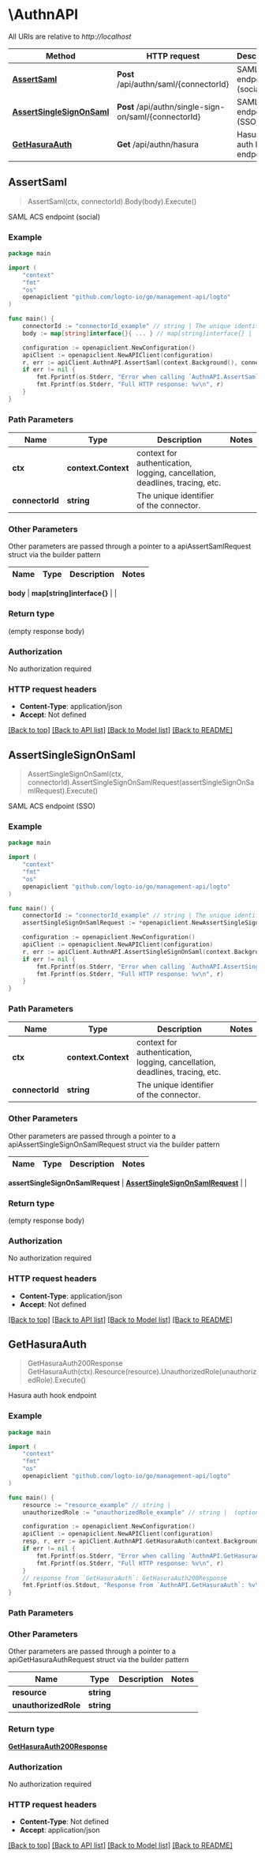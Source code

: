 # \AuthnAPI

All URIs are relative to *http://localhost*

Method | HTTP request | Description
------------- | ------------- | -------------
[**AssertSaml**](AuthnAPI.md#AssertSaml) | **Post** /api/authn/saml/{connectorId} | SAML ACS endpoint (social)
[**AssertSingleSignOnSaml**](AuthnAPI.md#AssertSingleSignOnSaml) | **Post** /api/authn/single-sign-on/saml/{connectorId} | SAML ACS endpoint (SSO)
[**GetHasuraAuth**](AuthnAPI.md#GetHasuraAuth) | **Get** /api/authn/hasura | Hasura auth hook endpoint



## AssertSaml

> AssertSaml(ctx, connectorId).Body(body).Execute()

SAML ACS endpoint (social)



### Example

```go
package main

import (
	"context"
	"fmt"
	"os"
	openapiclient "github.com/logto-io/go/management-api/logto"
)

func main() {
	connectorId := "connectorId_example" // string | The unique identifier of the connector.
	body := map[string]interface{}{ ... } // map[string]interface{} | 

	configuration := openapiclient.NewConfiguration()
	apiClient := openapiclient.NewAPIClient(configuration)
	r, err := apiClient.AuthnAPI.AssertSaml(context.Background(), connectorId).Body(body).Execute()
	if err != nil {
		fmt.Fprintf(os.Stderr, "Error when calling `AuthnAPI.AssertSaml``: %v\n", err)
		fmt.Fprintf(os.Stderr, "Full HTTP response: %v\n", r)
	}
}
```

### Path Parameters


Name | Type | Description  | Notes
------------- | ------------- | ------------- | -------------
**ctx** | **context.Context** | context for authentication, logging, cancellation, deadlines, tracing, etc.
**connectorId** | **string** | The unique identifier of the connector. | 

### Other Parameters

Other parameters are passed through a pointer to a apiAssertSamlRequest struct via the builder pattern


Name | Type | Description  | Notes
------------- | ------------- | ------------- | -------------

 **body** | **map[string]interface{}** |  | 

### Return type

 (empty response body)

### Authorization

No authorization required

### HTTP request headers

- **Content-Type**: application/json
- **Accept**: Not defined

[[Back to top]](#) [[Back to API list]](../README.md#documentation-for-api-endpoints)
[[Back to Model list]](../README.md#documentation-for-models)
[[Back to README]](../README.md)


## AssertSingleSignOnSaml

> AssertSingleSignOnSaml(ctx, connectorId).AssertSingleSignOnSamlRequest(assertSingleSignOnSamlRequest).Execute()

SAML ACS endpoint (SSO)



### Example

```go
package main

import (
	"context"
	"fmt"
	"os"
	openapiclient "github.com/logto-io/go/management-api/logto"
)

func main() {
	connectorId := "connectorId_example" // string | The unique identifier of the connector.
	assertSingleSignOnSamlRequest := *openapiclient.NewAssertSingleSignOnSamlRequest("SAMLResponse_example") // AssertSingleSignOnSamlRequest | 

	configuration := openapiclient.NewConfiguration()
	apiClient := openapiclient.NewAPIClient(configuration)
	r, err := apiClient.AuthnAPI.AssertSingleSignOnSaml(context.Background(), connectorId).AssertSingleSignOnSamlRequest(assertSingleSignOnSamlRequest).Execute()
	if err != nil {
		fmt.Fprintf(os.Stderr, "Error when calling `AuthnAPI.AssertSingleSignOnSaml``: %v\n", err)
		fmt.Fprintf(os.Stderr, "Full HTTP response: %v\n", r)
	}
}
```

### Path Parameters


Name | Type | Description  | Notes
------------- | ------------- | ------------- | -------------
**ctx** | **context.Context** | context for authentication, logging, cancellation, deadlines, tracing, etc.
**connectorId** | **string** | The unique identifier of the connector. | 

### Other Parameters

Other parameters are passed through a pointer to a apiAssertSingleSignOnSamlRequest struct via the builder pattern


Name | Type | Description  | Notes
------------- | ------------- | ------------- | -------------

 **assertSingleSignOnSamlRequest** | [**AssertSingleSignOnSamlRequest**](AssertSingleSignOnSamlRequest.md) |  | 

### Return type

 (empty response body)

### Authorization

No authorization required

### HTTP request headers

- **Content-Type**: application/json
- **Accept**: Not defined

[[Back to top]](#) [[Back to API list]](../README.md#documentation-for-api-endpoints)
[[Back to Model list]](../README.md#documentation-for-models)
[[Back to README]](../README.md)


## GetHasuraAuth

> GetHasuraAuth200Response GetHasuraAuth(ctx).Resource(resource).UnauthorizedRole(unauthorizedRole).Execute()

Hasura auth hook endpoint



### Example

```go
package main

import (
	"context"
	"fmt"
	"os"
	openapiclient "github.com/logto-io/go/management-api/logto"
)

func main() {
	resource := "resource_example" // string | 
	unauthorizedRole := "unauthorizedRole_example" // string |  (optional)

	configuration := openapiclient.NewConfiguration()
	apiClient := openapiclient.NewAPIClient(configuration)
	resp, r, err := apiClient.AuthnAPI.GetHasuraAuth(context.Background()).Resource(resource).UnauthorizedRole(unauthorizedRole).Execute()
	if err != nil {
		fmt.Fprintf(os.Stderr, "Error when calling `AuthnAPI.GetHasuraAuth``: %v\n", err)
		fmt.Fprintf(os.Stderr, "Full HTTP response: %v\n", r)
	}
	// response from `GetHasuraAuth`: GetHasuraAuth200Response
	fmt.Fprintf(os.Stdout, "Response from `AuthnAPI.GetHasuraAuth`: %v\n", resp)
}
```

### Path Parameters



### Other Parameters

Other parameters are passed through a pointer to a apiGetHasuraAuthRequest struct via the builder pattern


Name | Type | Description  | Notes
------------- | ------------- | ------------- | -------------
 **resource** | **string** |  | 
 **unauthorizedRole** | **string** |  | 

### Return type

[**GetHasuraAuth200Response**](GetHasuraAuth200Response.md)

### Authorization

No authorization required

### HTTP request headers

- **Content-Type**: Not defined
- **Accept**: application/json

[[Back to top]](#) [[Back to API list]](../README.md#documentation-for-api-endpoints)
[[Back to Model list]](../README.md#documentation-for-models)
[[Back to README]](../README.md)

